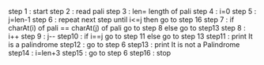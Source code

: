 step 1 : start
step 2 : read pali
step 3 : len= length of pali
step 4 : i=0
step 5 : j=len-1
step 6 : repeat next step until i<=j then go to step 16
step 7 : if charAt(i) of pali == charAt(j) of pali go to step 8 else go to step13 
step 8 : i++
step 9 : j--
step10 : if i==j go to step 11 else go to step 13
step11 : print It is a palindrome
step12 : go to step 6 
step13 : print It is not a Palindrome 
step14 : i=len+3
step15 : go to step 6
step16 : stop
